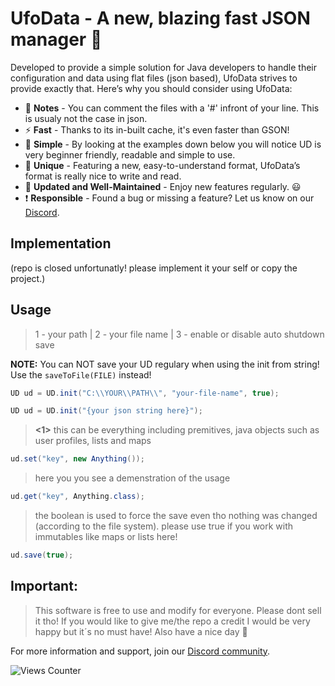# UfoData - A new, blazing fast JSON manager 🚀

Developed to provide a simple solution for Java developers to handle their configuration and data using flat files (json based), UfoData strives to provide exactly that. Here’s why you should consider using UfoData:

- 📑 **Notes** - You can comment the files with a '#' infront of your line. This is usualy not the case in json.
- ⚡ **Fast** - Thanks to its in-built cache, it's even faster than GSON!
- 🍎 **Simple** - By looking at the examples down below you will notice UD is very beginner friendly, readable and simple to use.
- 🌈 **Unique** - Featuring a new, easy-to-understand format, UfoData’s format is really nice to write and read.
- 🔄 **Updated and Well-Maintained** - Enjoy new features regularly. 😃
- ❗ **Responsible** - Found a bug or missing a feature? Let us know on our [Discord](https://discord.gg/gzxrub5ABQ).

## Implementation
(repo is closed unfortunatly! please implement it your self or copy the project.)

## Usage

> 1 - your path | 2 - your file name | 3 - enable or disable auto shutdown save

**NOTE:** You can NOT save your UD regulary when using the init from string! Use the `saveToFile(FILE)` instead!

```java
UD ud = UD.init("C:\\YOUR\\PATH\\", "your-file-name", true);

UD ud = UD.init("{your json string here}");
```

> **<1>** this can be everything including premitives, java objects such as user profiles, lists and maps

```java
ud.set("key", new Anything());
```

> here you you see a demenstration of the usage
  
```java
ud.get("key", Anything.class);
```
> the boolean is used to force the save even tho nothing was changed (according to the file system). please use true if you work with immutables like maps or lists here!
```java
ud.save(true);
```

## Important: 

> This software is free to use and modify for everyone. Please dont sell it tho! If you would like to give me/the repo a credit I would be very happy but it´s no must have!
Also have a nice day 👋


For more information and support, join our [Discord community](https://discord.gg/gzxrub5ABQ).

![Views Counter](https://views-counter.vercel.app/badge?pageId=ud-file-configuration%2FViews-Counter&leftColor=400000&rightColor=ff8080&type=unique&sessionExpire=60&label=Visitors&style=upper)

